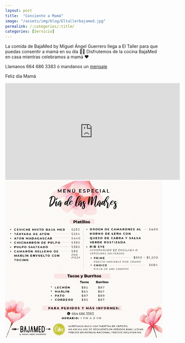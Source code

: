 ```yaml
---
layout: post
title:  "Conciente a Mamá"
image: "/assets/img/blog/Eltallerbajamed.jpg"
permalink: /:categories/:title/
categories: [Servicio]
---
```



La comida de BajaMed by Miguel Ángel Guerrero llega a El Taller para que puedas consentir a mamá en su día 🤩🙌 Disfrutemos de la cocina BajaMed en casa mientras celebramos a mamá ❤


Llamanos 664 686 3383 ó mandanos un [mensaje](https://www.facebook.com/eltallerbajamed)

Feliz dia Mamá

<div class="embed-responsive embed-responsive-16by9">

<iframe src="https://www.facebook.com/plugins/video.php?href=https%3A%2F%2Fwww.facebook.com%2Feltallerbajamed%2Fvideos%2F665406127636249%2F&show_text=0&width=560" width="560" height="311" style="border:none;overflow:hidden" scrolling="no" frameborder="0" allowTransparency="true" allowFullScreen="true"></iframe>

<img src="\assets\img\blog\menudiadelasmadres.jpg" class="img-fluid" alt="Responsive image">

